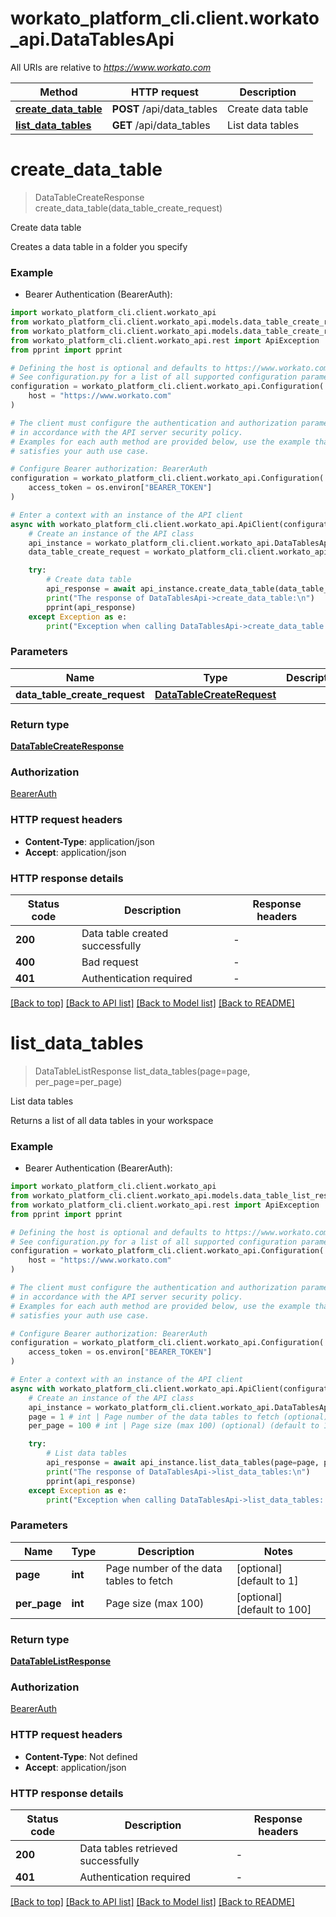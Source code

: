 # workato_platform_cli.client.workato_api.DataTablesApi

All URIs are relative to *https://www.workato.com*

Method | HTTP request | Description
------------- | ------------- | -------------
[**create_data_table**](DataTablesApi.md#create_data_table) | **POST** /api/data_tables | Create data table
[**list_data_tables**](DataTablesApi.md#list_data_tables) | **GET** /api/data_tables | List data tables


# **create_data_table**
> DataTableCreateResponse create_data_table(data_table_create_request)

Create data table

Creates a data table in a folder you specify

### Example

* Bearer Authentication (BearerAuth):

```python
import workato_platform_cli.client.workato_api
from workato_platform_cli.client.workato_api.models.data_table_create_request import DataTableCreateRequest
from workato_platform_cli.client.workato_api.models.data_table_create_response import DataTableCreateResponse
from workato_platform_cli.client.workato_api.rest import ApiException
from pprint import pprint

# Defining the host is optional and defaults to https://www.workato.com
# See configuration.py for a list of all supported configuration parameters.
configuration = workato_platform_cli.client.workato_api.Configuration(
    host = "https://www.workato.com"
)

# The client must configure the authentication and authorization parameters
# in accordance with the API server security policy.
# Examples for each auth method are provided below, use the example that
# satisfies your auth use case.

# Configure Bearer authorization: BearerAuth
configuration = workato_platform_cli.client.workato_api.Configuration(
    access_token = os.environ["BEARER_TOKEN"]
)

# Enter a context with an instance of the API client
async with workato_platform_cli.client.workato_api.ApiClient(configuration) as api_client:
    # Create an instance of the API class
    api_instance = workato_platform_cli.client.workato_api.DataTablesApi(api_client)
    data_table_create_request = workato_platform_cli.client.workato_api.DataTableCreateRequest() # DataTableCreateRequest | 

    try:
        # Create data table
        api_response = await api_instance.create_data_table(data_table_create_request)
        print("The response of DataTablesApi->create_data_table:\n")
        pprint(api_response)
    except Exception as e:
        print("Exception when calling DataTablesApi->create_data_table: %s\n" % e)
```



### Parameters


Name | Type | Description  | Notes
------------- | ------------- | ------------- | -------------
 **data_table_create_request** | [**DataTableCreateRequest**](DataTableCreateRequest.md)|  | 

### Return type

[**DataTableCreateResponse**](DataTableCreateResponse.md)

### Authorization

[BearerAuth](../README.md#BearerAuth)

### HTTP request headers

 - **Content-Type**: application/json
 - **Accept**: application/json

### HTTP response details

| Status code | Description | Response headers |
|-------------|-------------|------------------|
**200** | Data table created successfully |  -  |
**400** | Bad request |  -  |
**401** | Authentication required |  -  |

[[Back to top]](#) [[Back to API list]](../README.md#documentation-for-api-endpoints) [[Back to Model list]](../README.md#documentation-for-models) [[Back to README]](../README.md)

# **list_data_tables**
> DataTableListResponse list_data_tables(page=page, per_page=per_page)

List data tables

Returns a list of all data tables in your workspace

### Example

* Bearer Authentication (BearerAuth):

```python
import workato_platform_cli.client.workato_api
from workato_platform_cli.client.workato_api.models.data_table_list_response import DataTableListResponse
from workato_platform_cli.client.workato_api.rest import ApiException
from pprint import pprint

# Defining the host is optional and defaults to https://www.workato.com
# See configuration.py for a list of all supported configuration parameters.
configuration = workato_platform_cli.client.workato_api.Configuration(
    host = "https://www.workato.com"
)

# The client must configure the authentication and authorization parameters
# in accordance with the API server security policy.
# Examples for each auth method are provided below, use the example that
# satisfies your auth use case.

# Configure Bearer authorization: BearerAuth
configuration = workato_platform_cli.client.workato_api.Configuration(
    access_token = os.environ["BEARER_TOKEN"]
)

# Enter a context with an instance of the API client
async with workato_platform_cli.client.workato_api.ApiClient(configuration) as api_client:
    # Create an instance of the API class
    api_instance = workato_platform_cli.client.workato_api.DataTablesApi(api_client)
    page = 1 # int | Page number of the data tables to fetch (optional) (default to 1)
    per_page = 100 # int | Page size (max 100) (optional) (default to 100)

    try:
        # List data tables
        api_response = await api_instance.list_data_tables(page=page, per_page=per_page)
        print("The response of DataTablesApi->list_data_tables:\n")
        pprint(api_response)
    except Exception as e:
        print("Exception when calling DataTablesApi->list_data_tables: %s\n" % e)
```



### Parameters


Name | Type | Description  | Notes
------------- | ------------- | ------------- | -------------
 **page** | **int**| Page number of the data tables to fetch | [optional] [default to 1]
 **per_page** | **int**| Page size (max 100) | [optional] [default to 100]

### Return type

[**DataTableListResponse**](DataTableListResponse.md)

### Authorization

[BearerAuth](../README.md#BearerAuth)

### HTTP request headers

 - **Content-Type**: Not defined
 - **Accept**: application/json

### HTTP response details

| Status code | Description | Response headers |
|-------------|-------------|------------------|
**200** | Data tables retrieved successfully |  -  |
**401** | Authentication required |  -  |

[[Back to top]](#) [[Back to API list]](../README.md#documentation-for-api-endpoints) [[Back to Model list]](../README.md#documentation-for-models) [[Back to README]](../README.md)

